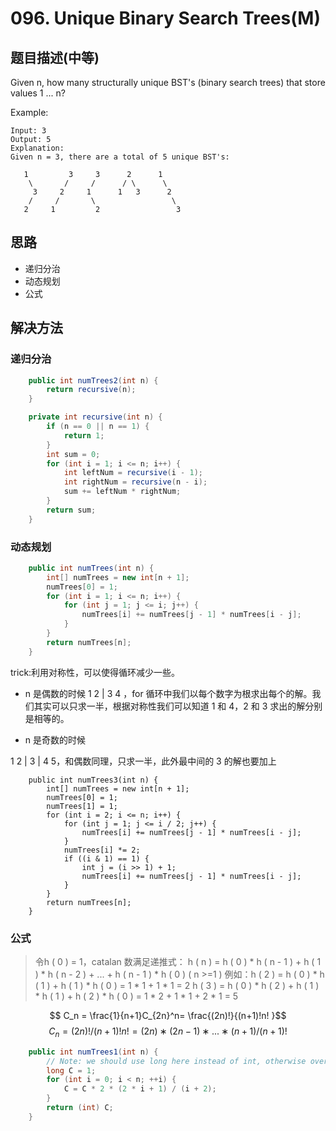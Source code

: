 # 096. Unique Binary Search Trees(M)

[](https://leetcode-cn.com/problems/unique-binary-search-trees/)

## 题目描述(中等)

Given n, how many structurally unique BST's (binary search trees) that store values 1 ... n?

Example:
```
Input: 3
Output: 5
Explanation:
Given n = 3, there are a total of 5 unique BST's:

   1         3     3      2      1
    \       /     /      / \      \
     3     2     1      1   3      2
    /     /       \                 \
   2     1         2                 3

```
## 思路

- 递归分治
- 动态规划
- 公式

## 解决方法


### 递归分治

```java
    public int numTrees2(int n) {
        return recursive(n);
    }

    private int recursive(int n) {
        if (n == 0 || n == 1) {
            return 1;
        }
        int sum = 0;
        for (int i = 1; i <= n; i++) {
            int leftNum = recursive(i - 1);
            int rightNum = recursive(n - i);
            sum += leftNum * rightNum;
        }
        return sum;
    }
```


### 动态规划

```java
    public int numTrees(int n) {
        int[] numTrees = new int[n + 1];
        numTrees[0] = 1;
        for (int i = 1; i <= n; i++) {
            for (int j = 1; j <= i; j++) {
                numTrees[i] += numTrees[j - 1] * numTrees[i - j];
            }
        }
        return numTrees[n];
    }

```

trick:利用对称性，可以使得循环减少一些。
- n 是偶数的时候 1 2 | 3 4 ，for 循环中我们以每个数字为根求出每个的解。我们其实可以只求一半，根据对称性我们可以知道 1 和 4，2 和 3 求出的解分别是相等的。

- n 是奇数的时候

1 2 | 3 | 4 5，和偶数同理，只求一半，此外最中间的 3 的解也要加上

```
    public int numTrees3(int n) {
        int[] numTrees = new int[n + 1];
        numTrees[0] = 1;
        numTrees[1] = 1;
        for (int i = 2; i <= n; i++) {
            for (int j = 1; j <= i / 2; j++) {
                numTrees[i] += numTrees[j - 1] * numTrees[i - j];
            }
            numTrees[i] *= 2;
            if ((i & 1) == 1) {
                int j = (i >> 1) + 1;
                numTrees[i] += numTrees[j - 1] * numTrees[i - j];
            }
        }
        return numTrees[n];
    }

```

### 公式

>令h ( 0 ) = 1，catalan 数满足递推式：
h ( n ) = h ( 0 ) * h ( n - 1 ) + h ( 1 ) * h ( n - 2 ) + ... + h ( n - 1 ) * h ( 0 ) ( n >=1 )
例如：h ( 2 ) = h ( 0 ) * h ( 1 ) + h ( 1 ) * h ( 0 ) = 1 * 1 + 1 * 1 = 2
h ( 3 ) = h ( 0 ) * h ( 2 ) + h ( 1 ) * h ( 1 ) + h ( 2 ) * h ( 0 ) = 1 * 2 + 1 * 1 + 2 * 1 = 5

$$ C_n = \frac{1}{n+1}C_{2n}^n= \frac{(2n)!}{(n+1)!n! }$$
$$ C_n=(2n)!/(n+1)!n!=(2n)∗(2n−1)∗...∗(n+1)/(n+1)! $$

```java
    public int numTrees1(int n) {
        // Note: we should use long here instead of int, otherwise overflow
        long C = 1;
        for (int i = 0; i < n; ++i) {
            C = C * 2 * (2 * i + 1) / (i + 2);
        }
        return (int) C;
    }
```